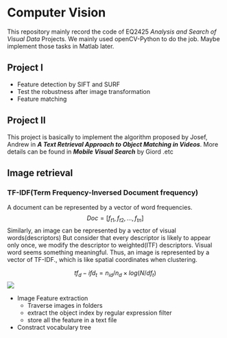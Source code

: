 # Computer Vision
This repository mainly record the code of EQ2425 *Analysis and Search of Visual Data* Projects.
We mainly used openCV-Python to do the job. Maybe implement those tasks in Matlab later.
## Project I
- Feature detection by SIFT and SURF
- Test the robustness after image transformation
- Feature matching
## Project II
This project is basically to implement the algorithm proposed by Josef, Andrew in ***A Text Retrieval Approach to Object Matching in Videos***. More details can be found in ***Mobile Visual Search*** by Giord .etc

## Image retrieval
### TF-IDF(Term Frequency-Inversed Document frequency)
A document can be represented by a vector of word frequencies.
$$Doc = [f_{t1}, f_{t2},...,f_{tn}]$$
Similarly, an image can be represented by a vector of visual words(descriptors)
But consider that every descriptor is likely to appear only once, we modify the descriptor to weighted(ITF) descriptors.
Visual word seems something meaningful. 
Thus, an image is represented by a vector of TF-IDF., which is like spatial coordinates when clustering.

$$tf_d-ifd_t = n_{id}/ n_d \times log(N/ df_t) $$
![](https://i.stack.imgur.com/XJAYK.png)

- Image Feature extraction
  - Traverse images in folders
  - extract the object index by regular expression filter
  - store all the feature in a text file
- Constract vocabulary tree
